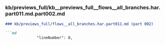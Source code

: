 ### kb/previews_full/kb__previews_full__flows__all_branches.har.part011.md.part002.md

```md
### kb/previews_full/flows__all_branches.har.part011.md (part 002)

```md
              "lineNumber": 0,
               
```

```

```
